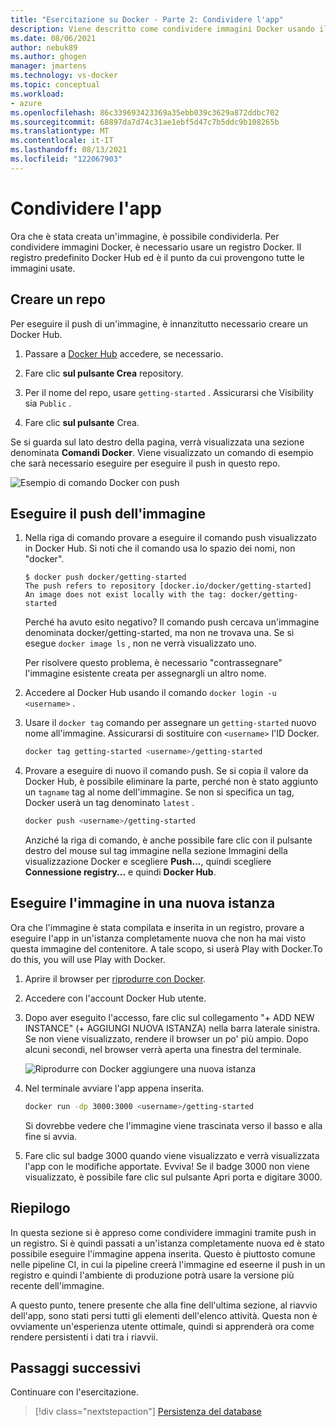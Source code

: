 ```yaml
---
title: "Esercitazione su Docker - Parte 2: Condividere l'app"
description: Viene descritto come condividere immagini Docker usando il registro Docker Hub dati.
ms.date: 08/06/2021
author: nebuk89
ms.author: ghogen
manager: jmartens
ms.technology: vs-docker
ms.topic: conceptual
ms.workload:
- azure
ms.openlocfilehash: 86c339693423369a35ebb039c3629a872ddbc702
ms.sourcegitcommit: 68897da7d74c31ae1ebf5d47c7b5ddc9b108265b
ms.translationtype: MT
ms.contentlocale: it-IT
ms.lasthandoff: 08/13/2021
ms.locfileid: "122067903"
---
```

# <a name="share-your-app"></a>Condividere l'app

Ora che è stata creata un'immagine, è possibile condividerla. Per condividere immagini Docker, è necessario usare un registro Docker. Il registro predefinito Docker Hub ed è il punto da cui provengono tutte le immagini usate.

## <a name="create-a-repo"></a>Creare un repo

Per eseguire il push di un'immagine, è innanzitutto necessario creare un Docker Hub.

1. Passare a [Docker Hub](https://hub.docker.com/signup/msftedge?utm_source=msftedge) accedere, se necessario.

1. Fare clic **sul pulsante Crea** repository.

1. Per il nome del repo, usare `getting-started` . Assicurarsi che Visibility sia `Public` .

1. Fare clic **sul pulsante** Crea.

Se si guarda sul lato destro della pagina, verrà visualizzata una sezione denominata **Comandi Docker**. Viene visualizzato un comando di esempio che sarà necessario eseguire per eseguire il push in questo repo.

![Esempio di comando Docker con push](media/push-command.png)

## <a name="push-the-image"></a>Eseguire il push dell'immagine

1. Nella riga di comando provare a eseguire il comando push visualizzato in Docker Hub. Si noti che il comando usa lo spazio dei nomi, non "docker".

    ```plaintext
    $ docker push docker/getting-started
    The push refers to repository [docker.io/docker/getting-started]
    An image does not exist locally with the tag: docker/getting-started
    ```

    Perché ha avuto esito negativo? Il comando push cercava un'immagine denominata docker/getting-started, ma non ne trovava una. Se si esegue `docker image ls` , non ne verrà visualizzato uno.

    Per risolvere questo problema, è necessario "contrassegnare" l'immagine esistente creata per assegnargli un altro nome.

1. Accedere al Docker Hub usando il comando `docker login -u <username>` .

1. Usare il `docker tag` comando per assegnare un `getting-started` nuovo nome all'immagine. Assicurarsi di sostituire con `<username>` l'ID Docker.

    ```bash
    docker tag getting-started <username>/getting-started
    ```

1. Provare a eseguire di nuovo il comando push. Se si copia il valore da Docker Hub, è possibile eliminare la parte, perché non è stato aggiunto un `tagname` tag al nome dell'immagine. Se non si specifica un tag, Docker userà un tag denominato `latest` .

    ```bash
    docker push <username>/getting-started
    ```

    Anziché la riga di comando, è anche possibile fare  clic con il pulsante destro del mouse sul tag immagine nella sezione Immagini della visualizzazione Docker e scegliere **Push...**, quindi scegliere **Connessione registry...** e quindi **Docker Hub**.

## <a name="run-the-image-on-a-new-instance"></a>Eseguire l'immagine in una nuova istanza

Ora che l'immagine è stata compilata e inserita in un registro, provare a eseguire l'app in un'istanza completamente nuova che non ha mai visto questa immagine del contenitore. A tale scopo, si userà Play with Docker.To do this, you will use Play with Docker.

1. Aprire il browser per [riprodurre con Docker](http://play-with-docker.com).

1. Accedere con l'account Docker Hub utente.

1. Dopo aver eseguito l'accesso, fare clic sul collegamento "+ ADD NEW INSTANCE" (+ AGGIUNGI NUOVA ISTANZA) nella barra laterale sinistra. Se non viene visualizzato, rendere il browser un po' più ampio. Dopo alcuni secondi, nel browser verrà aperta una finestra del terminale.

    ![Riprodurre con Docker aggiungere una nuova istanza](media/pwd-add-new-instance.png)

1. Nel terminale avviare l'app appena inserita.

    ```bash
    docker run -dp 3000:3000 <username>/getting-started
    ```

    Si dovrebbe vedere che l'immagine viene trascinata verso il basso e alla fine si avvia.

1. Fare clic sul badge 3000 quando viene visualizzato e verrà visualizzata l'app con le modifiche apportate. Evviva! Se il badge 3000 non viene visualizzato,  è possibile fare clic sul pulsante Apri porta e digitare 3000.

## <a name="recap"></a>Riepilogo

In questa sezione si è appreso come condividere immagini tramite push in un registro. Si è quindi passati a un'istanza completamente nuova ed è stato possibile eseguire l'immagine appena inserita. Questo è piuttosto comune nelle pipeline CI, in cui la pipeline creerà l'immagine ed eseerne il push in un registro e quindi l'ambiente di produzione potrà usare la versione più recente dell'immagine.

A questo punto, tenere presente che alla fine dell'ultima sezione, al riavvio dell'app, sono stati persi tutti gli elementi dell'elenco attività. Questa non è ovviamente un'esperienza utente ottimale, quindi si apprenderà ora come rendere persistenti i dati tra i riavvii.

## <a name="next-steps"></a>Passaggi successivi

Continuare con l'esercitazione.

> [!div class="nextstepaction"]
> [Persistenza del database](persist-your-data.md)
